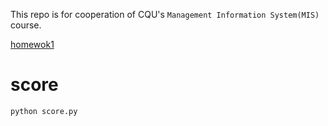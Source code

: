 This repo is for cooperation of CQU's `Management Information System(MIS)` course.

[homewok1](homework1.md)

# score

```sh
python score.py
```
